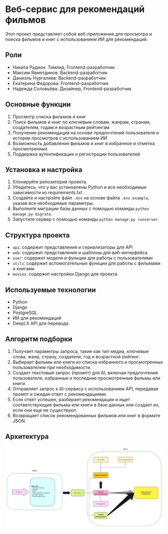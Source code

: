 # Веб-сервис для рекомендаций фильмов

Этот проект представляет собой веб-приложение для просмотра и поиска фильмов и книг с использованием ИИ для рекомендаций.

## Роли
- Никита Радион: Тимлид, Frontend-разработчик
- Максим Явметдинов: Backend-разработчик
- Даниэль Нургалиев: Backend-разработчик
- Екатерина Федорова: Frontend-разработчик
- Надежда Соловьёва: Дизайнер, Frontend-разработчик

## Основные функции

1. Просмотр списка фильмов и книг
2. Поиск фильмов и книг по ключевым словам, жанрам, странам, создателям, годам и возрастным рейтингам
3. Получение рекомендаций на основе предпочтений пользователя и истории просмотров с использованием ИИ
4. Возможность добавления фильмов и книг в избранное и отметка просмотренных
5. Поддержка аутентификации и регистрации пользователей

## Установка и настройка

1. Клонируйте репозиторий проекта.
2. Убедитесь, что у вас установлены Python и все необходимые зависимости из requirements.txt
3. Создайте и настройте файл `.env` на основе файла `.env.example`, указав все необходимые параметры.
4. Выполните миграции базы данных с помощью команды `python manage.py migrate`.
5. Запустите сервер с помощью команды `python manage.py runserver`.

## Структура проекта

- `api`: содержит представления и сериализаторы для API
- `web`: содержит представления и шаблоны для веб-интерфейса
- `user`: содержит модели и функции для работы с пользователями
- `utils`: содержит вспомогательные функции для работы с фильмами и книгами
- `movies`: содержит настройки Django для проекта

## Используемые технологии

- Python
- Django
- PostgreSQL
- ИИ для рекомендаций
- DeepLX API для перевода

## Алгоритм подборки

1. Получает параметры запроса, такие как тип медиа, ключевые слова, жанр, страну, создателя, год и возрастной рейтинг.
2. Выбирает фильмы или книги из списка избранного и просмотренных пользователем при необходимости.
3. Создает текстовый запрос (промпт) для AI, включая предпочтения пользователя, избранные и последние просмотренные фильмы или книги.
4. Отправляет запрос к AI-сервису с использованием API, передавая промпт и ожидая ответ с рекомендациями.
5. Если ответ успешен, разбирает рекомендации и ищет соответствующие фильмы или книги в базе данных или создает их, если они еще не существуют.
6. Возвращает список рекомендованных фильмов или книг в формате JSON.

## Архитектура

![Архитектура проекта](arch.png)
